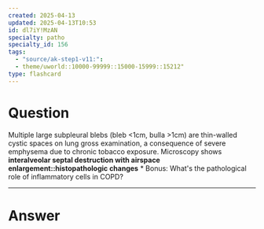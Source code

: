 ```yaml
---
created: 2025-04-13
updated: 2025-04-13T10:53
id: dl7iY!MzAN
specialty: patho
specialty_id: 156
tags:
  - "source/ak-step1-v11:": 
  - theme/uworld::10000-99999::15000-15999::15212"
type: flashcard
---
```


# Question
Multiple large subpleural blebs (bleb <1cm, bulla >1cm) are thin-walled cystic spaces on lung gross examination, a consequence of severe emphysema due to chronic tobacco exposure. Microscopy shows **interalveolar septal destruction with airspace enlargement::histopathologic changes**  * Bonus: What's the pathological role of inflammatory cells in COPD?

---

# Answer
